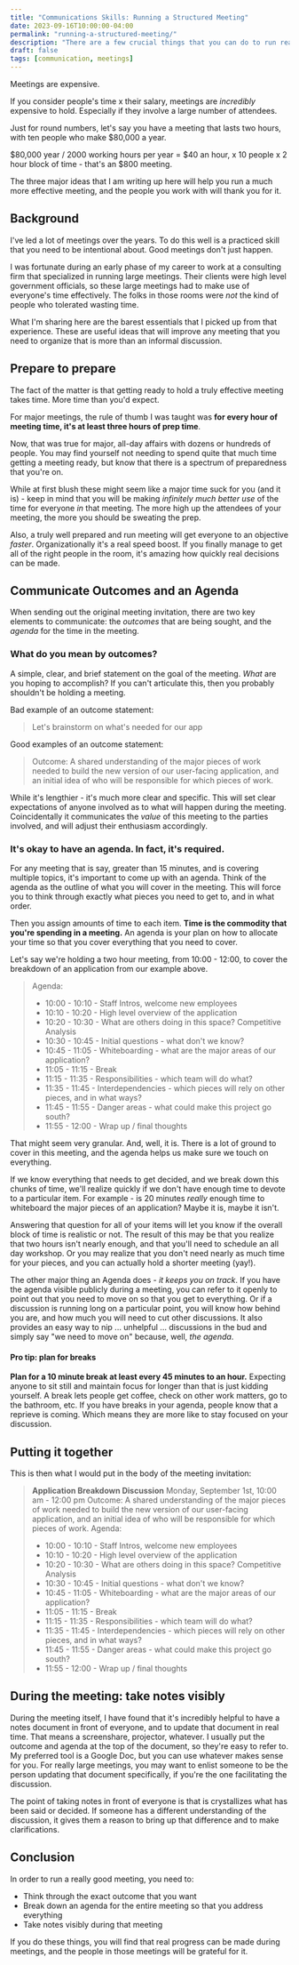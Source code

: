 ```yaml
---
title: "Communications Skills: Running a Structured Meeting"
date: 2023-09-16T10:00:00-04:00
permalink: "running-a-structured-meeting/"
description: "There are a few crucial things that you can do to run really good meetings. I go over what has helped me run a lot of effective meetings over the years."
draft: false
tags: [communication, meetings]
---
```


Meetings are expensive.

If you consider people's time x their salary, meetings are _incredibly_ expensive to hold. Especially if they involve a large number of attendees.

Just for round numbers, let's say you have a meeting that lasts two hours, with ten people who make $80,000 a year.

$80,000 year / 2000 working hours per year = $40 an hour, x 10 people x 2 hour block of time - that's an $800 meeting.

The three major ideas that I am writing up here will help you run a much more effective meeting, and the people you work with will thank you for it.

## Background

I've led a lot of meetings over the years. To do this well is a practiced skill that you need to be intentional about. Good meetings don't just happen.

I was fortunate during an early phase of my career to work at a consulting firm that specialized in running large meetings. Their clients were high level government officials, so these large meetings had to make use of everyone's time effectively. The folks in those rooms were _not_ the kind of people who tolerated wasting time.

What I'm sharing here are the barest essentials that I picked up from that experience. These are useful ideas that will improve any meeting that you need to organize that is more than an informal discussion.

## Prepare to prepare

The fact of the matter is that getting ready to hold a truly effective meeting takes time. More time than you'd expect.

For major meetings, the rule of thumb I was taught was **for every hour of meeting time, it's at least three hours of prep time**.

Now, that was true for major, all-day affairs with dozens or hundreds of people. You may find yourself not needing to spend quite that much time getting a meeting ready, but know that there is a spectrum of preparedness that you're on.

While at first blush these might seem like a major time suck for you (and it is) - keep in mind that you will be making _infinitely much better use_ of the time for everyone _in_ that meeting. The more high up the attendees of your meeting, the more you should be sweating the prep.

Also, a truly well prepared and run meeting will get everyone to an objective _faster_. Organizationally it's a real speed boost. If you finally manage to get all of the right people in the room, it's amazing how quickly real decisions can be made.

## Communicate Outcomes and an Agenda

When sending out the original meeting invitation, there are two key elements to communicate: the *outcomes* that are being sought, and the *agenda* for the time in the meeting.

### What do you mean by outcomes?

A simple, clear, and brief statement on the goal of the meeting. _What_ are you hoping to accomplish? If you can't articulate this, then you probably shouldn't be holding a meeting.

Bad example of an outcome statement:

> Let's brainstorm on what's needed for our app

Good examples of an outcome statement:

> Outcome: A shared understanding of the major pieces of work needed to build the new version of our user-facing application, and an initial idea of who will be responsible for which pieces of work.

While it's lengthier - it's much more clear and specific. This will set clear expectations of anyone involved as to what will happen during the meeting. Coincidentally it communicates the _value_ of this meeting to the parties involved, and will adjust their enthusiasm accordingly.

### It's okay to have an agenda. In fact, it's required.

For any meeting that is say, greater than 15 minutes, and is covering multiple topics, it's important to come up with an agenda. Think of the agenda as the outline of what you will cover in the meeting. This will force you to think through exactly what pieces you need to get to, and in what order.

Then you assign amounts of time to each item. **Time is the commodity that you're spending in a meeting.** An agenda is your plan on how to allocate your time so that you cover everything that you need to cover.

Let's say we're holding a two hour meeting, from 10:00 - 12:00, to cover the breakdown of an application from our example above.

> Agenda:
> - 10:00 - 10:10 - Staff Intros, welcome new employees
> - 10:10 - 10:20 - High level overview of the application
> - 10:20 - 10:30 - What are others doing in this space? Competitive Analysis
> - 10:30 - 10:45 - Initial questions - what don't we know?
> - 10:45 - 11:05 - Whiteboarding - what are the major areas of our application?
> - 11:05 - 11:15 - Break
> - 11:15 - 11:35 - Responsibilities - which team will do what?
> - 11:35 - 11:45 - Interdependencies - which pieces will rely on other pieces, and in what ways?
> - 11:45 - 11:55 - Danger areas - what could make this project go south?
> - 11:55 - 12:00 - Wrap up / final thoughts

That might seem very granular. And, well, it is. There is a lot of ground to cover in this meeting, and the agenda helps us make sure we touch on everything.

If we know everything that needs to get decided, and we break down this chunks of time, we'll realize quickly if we don't have enough time to devote to a particular item. For example - is 20 minutes _really_ enough time to whiteboard the major pieces of an application? Maybe it is, maybe it isn't.

Answering that question for all of your items will let you know if the overall block of time is realistic or not. The result of this may be that you realize that two hours isn't nearly enough, and that you'll need to schedule an all day workshop. Or you may realize that you don't need nearly as much time for your pieces, and you can actually hold a shorter meeting (yay!).

The other major thing an Agenda does - _it keeps you on track_. If you have the agenda visible publicly during a meeting, you can refer to it openly to point out that you need to move on so that you get to everything. Or if a discussion is running long on a particular point, you will know how behind you are, and how much you will need to cut other discussions. It also provides an easy way to nip ... unhelpful ... discussions in the bud and simply say "we need to move on" because, well, _the agenda_.

#### Pro tip: plan for breaks

**Plan for a 10 minute break at least every 45 minutes to an hour.** Expecting anyone to sit still and maintain focus for longer than that is just kidding yourself. A break lets people get coffee, check on other work matters, go to the bathroom, etc. If you have breaks in your agenda, people know that a reprieve is coming. Which means they are more like to stay focused on your discussion.

## Putting it together

This is then what I would put in the body of the meeting invitation:

> **Application Breakdown Discussion**
> Monday, September 1st, 10:00 am - 12:00 pm
> Outcome: A shared understanding of the major pieces of work needed to build the new version of our user-facing application, and an initial idea of who will be responsible for which pieces of work.
> Agenda:
> - 10:00 - 10:10 - Staff Intros, welcome new employees
> - 10:10 - 10:20 - High level overview of the application
> - 10:20 - 10:30 - What are others doing in this space? Competitive Analysis
> - 10:30 - 10:45 - Initial questions - what don't we know?
> - 10:45 - 11:05 - Whiteboarding - what are the major areas of our application?
> - 11:05 - 11:15 - Break
> - 11:15 - 11:35 - Responsibilities - which team will do what?
> - 11:35 - 11:45 - Interdependencies - which pieces will rely on other pieces, and in what ways?
> - 11:45 - 11:55 - Danger areas - what could make this project go south?
> - 11:55 - 12:00 - Wrap up / final thoughts
## During the meeting: take notes visibly

During the meeting itself, I have found that it's incredibly helpful to have a notes document in front of everyone, and to update that document in real time. That means a screenshare, projector, whatever. I usually put the outcome and agenda at the top of the document, so they're easy to refer to. My preferred tool is a Google Doc, but you can use whatever makes sense for you. For really large meetings, you may want to enlist someone to be the person updating that document specifically, if you're the one facilitating the discussion.

The point of taking notes in front of everyone is that is crystallizes what has been said or decided. If someone has a different understanding of the discussion, it gives them a reason to bring up that difference and to make clarifications.

## Conclusion

In order to run a really good meeting, you need to:

- Think through the exact outcome that you want
- Break down an agenda for the entire meeting so that you address everything
- Take notes visibly during that meeting

If you do these things, you will find that real progress can be made during meetings, and the people in those meetings will be grateful for it.
